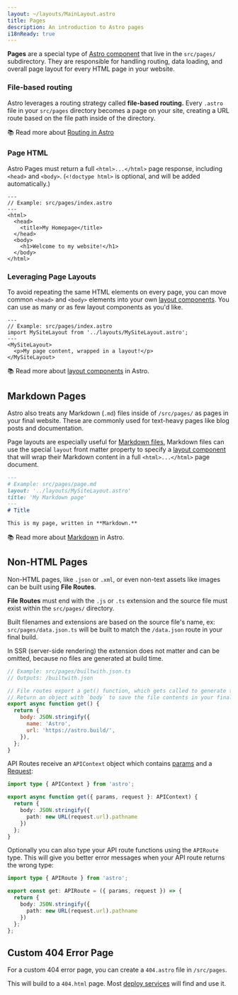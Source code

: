 ```yaml
---
layout: ~/layouts/MainLayout.astro
title: Pages
description: An introduction to Astro pages
i18nReady: true
---
```


**Pages** are a special type of [Astro component](/en/core-concepts/astro-components) that live in the `src/pages/` subdirectory. They are responsible for handling routing, data loading, and overall page layout for every HTML page in your website.

### File-based routing

Astro leverages a routing strategy called **file-based routing.** Every `.astro` file in your `src/pages` directory becomes a page on your site, creating a URL route based on the file path inside of the directory.

📚 Read more about [Routing in Astro](/en/core-concepts/routing)

### Page HTML

Astro Pages must return a full `<html>...</html>` page response, including `<head>` and `<body>`. (`<!doctype html>` is optional, and will be added automatically.)

```astro
---
// Example: src/pages/index.astro
---
<html>
  <head>
    <title>My Homepage</title>
  </head>
  <body>
    <h1>Welcome to my website!</h1>
  </body>
</html>
```

### Leveraging Page Layouts

To avoid repeating the same HTML elements on every page, you can move common `<head>` and `<body>` elements into your own [layout components](/en/core-concepts/layouts). You can use as many or as few layout components as you'd like.

```astro
---
// Example: src/pages/index.astro
import MySiteLayout from '../layouts/MySiteLayout.astro';
---
<MySiteLayout>
  <p>My page content, wrapped in a layout!</p>
</MySiteLayout>
```

📚 Read more about [layout components](/en/core-concepts/layouts) in Astro.


## Markdown Pages

Astro also treats any Markdown (`.md`) files inside of `/src/pages/` as pages in your final website. These are commonly used for text-heavy pages like blog posts and documentation. 

Page layouts are especially useful for [Markdown files.](#markdown-pages) Markdown files can use the special `layout` front matter property to specify a [layout component](/en/core-concepts/layouts) that will wrap their Markdown content in a full `<html>...</html>` page document. 

```md
---
# Example: src/pages/page.md
layout: '../layouts/MySiteLayout.astro'
title: 'My Markdown page'
---
# Title

This is my page, written in **Markdown.**
```

📚 Read more about [Markdown](/en/guides/markdown-content) in Astro.


## Non-HTML Pages

Non-HTML pages, like `.json` or `.xml`, or even non-text assets like images can be built using **File Routes**. 

**File Routes** must end with the `.js` or `.ts` extension and the source file must exist within the `src/pages/` directory.

Built filenames and extensions are based on the source file's name, ex: `src/pages/data.json.ts` will be built to match the `/data.json` route in your final build.

In SSR (server-side rendering) the extension does not matter and can be omitted, because no files are generated at build time.

```js
// Example: src/pages/builtwith.json.ts
// Outputs: /builtwith.json

// File routes export a get() function, which gets called to generate the file.
// Return an object with `body` to save the file contents in your final build.
export async function get() {
  return {
    body: JSON.stringify({
      name: 'Astro',
      url: 'https://astro.build/',
    }),
  };
}
```

API Routes receive an `APIContext` object which contains [params](/en/reference/api-reference/#params) and a [Request](https://developer.mozilla.org/en-US/docs/Web/API/Request):

```ts
import type { APIContext } from 'astro';

export async function get({ params, request }: APIContext) {
  return {
    body: JSON.stringify({
      path: new URL(request.url).pathname
    })
  };
}
```

Optionally you can also type your API route functions using the `APIRoute` type. This will give you better error messages when your API route returns the wrong type:

```ts
import type { APIRoute } from 'astro';

export const get: APIRoute = ({ params, request }) => {
  return {
    body: JSON.stringify({
      path: new URL(request.url).pathname
    })
  };
};
```

## Custom 404 Error Page

For a custom 404 error page, you can create a `404.astro` file in `/src/pages`. 

This will build to a `404.html` page. Most [deploy services](/en/guides/deploy) will find and use it.
